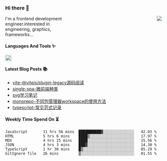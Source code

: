 <!--
**zhaohuanyuu/zhaohuanyuu** is a ✨ _special_ ✨ repository because its `README.md` (this file) appears on your GitHub profile.
-->

### Hi there 👋

<picture>
  <source media="(prefers-color-scheme: dark)" srcset="https://github-readme-stats.vercel.app/api?username=zhaohuanyuu&count_private=true&show_icons=true&theme=city_lights&hide_title=true">
  <img align="right" src="https://github-readme-stats.vercel.app/api?username=zhaohuanyuu&count_private=true&show_icons=true&hide_title=true">
</picture>

<p align="left" style="width:40%">I'm a frontend development engineer.interested in engineering, graphics, frameworks...</p>

#### Languages And Tools ✨

<img align="left" height="20" src="https://skillicons.dev/icons?i=js,ts,nodejs,rust,react,vue,svelte,gatsby,graphql,nestjs" />

</br>

#### Latest Blog Posts 📚
<!-- BLOG-POST-LIST:START -->
- [vite-@vitejs/plugin-legacy源码阅读](https://auu.zone/post/vite-legacy)
- [single-spa-微前端种类](https://auu.zone/post/single-spa-note)
- [svg学习笔记](https://auu.zone/post/svg-note)
- [monorepo-不同包管理器workspace的使用方法](https://auu.zone/post/workspace)
- [typescript-常见范式记录](https://auu.zone/post/ts-pattern)
<!-- BLOG-POST-LIST:END -->

#### Weekly Time Spend On ⏳
<!--START_SECTION:waka-->

```text
JavaScript       11 hrs 56 mins  ██████████▓░░░░░░░░░░░░░░   42.03 %
HTML             5 hrs 6 mins    ████▒░░░░░░░░░░░░░░░░░░░░   17.97 %
MDX              4 hrs 25 mins   ████░░░░░░░░░░░░░░░░░░░░░   15.56 %
JSON             4 hrs 3 mins    ███▓░░░░░░░░░░░░░░░░░░░░░   14.30 %
TypeScript       1 hr 30 mins    █▒░░░░░░░░░░░░░░░░░░░░░░░   05.29 %
GitIgnore file   26 mins         ▒░░░░░░░░░░░░░░░░░░░░░░░░   01.55 %
```

<!--END_SECTION:waka-->
